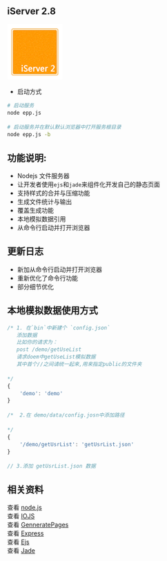 ## iServer 2.8
![iServer 2](/bin/favicon.png 'Server 2.8')  


- 启动方式
```sh
# 启动服务
node epp.js

# 启动服务并在默认默认浏览器中打开服务根目录
node epp.js -b
```
 
## 功能说明:    
* Nodejs 文件服务器  
* 让开发者使用`ejs`和`jade`来组件化开发自己的静态页面     
* 支持样式的合并与压缩功能
* 生成文件统计与输出
* 覆盖生成功能  
* 本地模拟数据引用 
* 从命令行启动并打开浏览器   

## 更新日志
* 新加从命令行启动并打开浏览器  
* 重新优化了命令行功能    
* 部分细节优化   
  
## 本地模拟数据使用方式  
```js
/* 1. 在`bin`中新建个 `config.json`
   添加数据
   比如你的请求为：
   post /demo/getUseList 
   请求doem中getUseList模拟数据 
   其中首个//之间请统一起来,用来指定public的文件夹

*/
{
	'demo': 'demo'
}

/*  2.在 demo/data/config.josn中添加路径
	
*/
{
	'/demo/getUsrList': 'getUsrList.json'
}

// 3.添加 getUsrList.json 数据

```

## 相关资料  
查看 [node.js](https://nodejs.org/)  
查看 [IOJS](https://iojs.org/)  
查看 [GenneratePages](https://github.com/ektx/Node/tree/master/GenneratePages)  
查看 [Express](http://expressjs.com/)  
查看 [Ejs](http://ejs.co/)  
查看 [Jade](http://jade-lang.com/)  